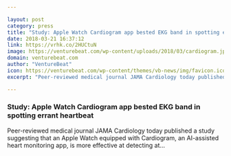```yaml
---

layout: post
category: press
title: "Study: Apple Watch Cardiogram app bested EKG band in spotting errant heartbeat"
date: 2018-03-21 16:37:12
link: https://vrhk.co/2HUCtuN
image: https://venturebeat.com/wp-content/uploads/2018/03/cardiogram.jpg?fit=1412%2C580&strip=all
domain: venturebeat.com
author: "VentureBeat"
icon: https://venturebeat.com/wp-content/themes/vb-news/img/favicon.ico
excerpt: "Peer-reviewed medical journal JAMA Cardiology today published a study suggesting that an Apple Watch equipped with Cardiogram, an AI-assisted heart monitoring app, is more effective at detecting at…"

---
```


### Study: Apple Watch Cardiogram app bested EKG band in spotting errant heartbeat

Peer-reviewed medical journal JAMA Cardiology today published a study suggesting that an Apple Watch equipped with Cardiogram, an AI-assisted heart monitoring app, is more effective at detecting at…